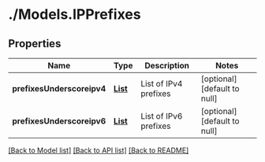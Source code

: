 # ./Models.IPPrefixes
## Properties

Name | Type | Description | Notes
------------ | ------------- | ------------- | -------------
**prefixesUnderscoreipv4** | [**List**][1] | List of IPv4 prefixes | [optional] [default to null]
**prefixesUnderscoreipv6** | [**List**][1] | List of IPv6 prefixes | [optional] [default to null]

[[Back to Model list]][2] [[Back to API list]][3] [[Back to README]][4]

[1]: string.md
[2]: ../README.md#documentation-for-models
[3]: ../README.md#documentation-for-api-endpoints
[4]: ../README.md
